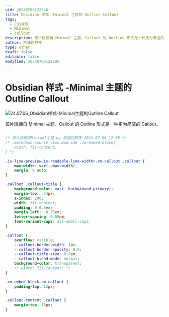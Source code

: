 ```yaml
---
uid: 20240706122546
title: Obsidian 样式 -Minimal 主题的 Outline Callout
tags:
  - CSS片段
  - Minimal
  - callout
description: 该片段摘自 Minimal 主题，Callout 的 Outline 形式是一种更为简洁的 Callout。
author: 熊猫别熬夜
type: other
draft: false
editable: false
modified: 20240706122605
---
```


# Obsidian 样式 -Minimal 主题的 Outline Callout

![24.07.06_Obsidian样式-Minimal主题的Outline Callout](https://cdn.pkmer.cn/images/202407061225057.png!pkmer)

该片段摘自 Minimal 主题，Callout 的 Outline 形式是一种更为简洁的 Callout。

```css

/* 该片段摘自Minimal主题 by 熊猫别熬夜 2024-07-06_12-08 */
/* .markdown-source-view.mod-cm6 .cm-embed-block{
    width: fit-content;
} */

.is-live-preview.is-readable-line-width>.cm-callout .callout {
    max-width: var(--max-width);
    margin: 0 auto;
}

.callout .callout-title {
    background-color: var(--background-primary);
    margin-top: -24px;
    z-index: 200;
    width: fit-content;
    padding: 0 0.5em;
    margin-left: -0.75em;
    letter-spacing: 0.05em;
    font-variant-caps: all-small-caps;
}

.callout {
    overflow: visible;
    --callout-border-width: 1px;
    --callout-border-opacity: 0.5;
    --callout-title-size: 0.8em;
    --callout-blend-mode: normal;
    background-color: transparent;
    /* width: fit-content; */
}

.cm-embed-block.cm-callout {
    padding-top: 12px;
}

.callout-content .callout {
    margin-top: 18px;
}

```
